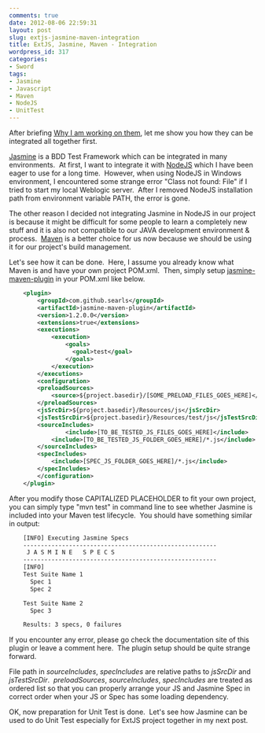 ```yaml
---
comments: true
date: 2012-08-06 22:59:31
layout: post
slug: extjs-jasmine-maven-integration
title: ExtJS, Jasmine, Maven - Integration
wordpress_id: 317
categories:
- Sword
tags:
- Jasmine
- Javascript
- Maven
- NodeJS
- UnitTest
---
```


After briefing [Why I am working on them](http://thinkingincrowd.me/2012/08/05/extjs-jasmine-maven-why-i-am-working-on-them/), let me show you how they can be integrated all together first.

[Jasmine](http://pivotal.github.com/jasmine/) is a BDD Test Framework which can be integrated in many environments.  At first, I want to integrate it with [NodeJS](http://nodejs.org/) which I have been eager to use for a long time.  However, when using NodeJS in Windows environment, I encountered some strange error "Class not found: File" if I tried to start my local Weblogic server.  After I removed NodeJS installation path from environment variable PATH, the error is gone.

The other reason I decided not integrating Jasmine in NodeJS in our project is because it might be difficult for some people to learn a completely new stuff and it is also not compatible to our JAVA development environment & process.  [Maven](maven.apache.org) is a better choice for us now because we should be using it for our project's build management.

Let's see how it can be done.  Here, I assume you already know what Maven is and have your own project POM.xml.  Then, simply setup [jasmine-maven-plugin](https://github.com/searls/jasmine-maven-plugin) in your POM.xml like below.

```xml
    <plugin>
        <groupId>com.github.searls</groupId>
        <artifactId>jasmine-maven-plugin</artifactId>
        <version>1.2.0.0</version>
        <extensions>true</extensions>
        <executions>
            <execution>
                <goals>
                  <goal>test</goal>
                </goals>
            </execution>
        </executions>
        <configuration>
    	<preloadSources>
    	    <source>${project.basedir}/[SOME_PRELOAD_FILES_GOES_HERE]</source>
    	</preloadSources>
    	<jsSrcDir>${project.basedir}/Resources/js</jsSrcDir>
    	<jsTestSrcDir>${project.basedir}/Resources/test/js</jsTestSrcDir>
    	<sourceIncludes>
                <include>[TO_BE_TESTED_JS_FILES_GOES_HERE]</include>
    	    <include>[TO_BE_TESTED_JS_FOLDER_GOES_HERE]/*.js</include>
    	</sourceIncludes>
    	<specIncludes>
    	    <include>[SPEC_JS_FOLDER_GOES_HERE]/*.js</include>
    	</specIncludes>
        </configuration>
    </plugin>
```

After you modify those CAPITALIZED PLACEHOLDER to fit your own project, you can simply type "mvn test" in command line to see whether Jasmine is included into your Maven test lifecycle.  You should have something similar in output:

```bash
    [INFO] Executing Jasmine Specs
    -------------------------------------------------------
     J A S M I N E   S P E C S
    -------------------------------------------------------
    [INFO]
    Test Suite Name 1
      Spec 1
      Spec 2

    Test Suite Name 2
      Spec 3

    Results: 3 specs, 0 failures
```

If you encounter any error, please go check the documentation site of this plugin or leave a comment here.  The plugin setup should be quite strange forward.

File path in _sourceIncludes_, _specIncludes_ are relative paths to _jsSrcDir_ and _jsTestSrcDir_.  _preloadSources_, _sourceIncludes_, _specIncludes_ are treated as ordered list so that you can properly arrange your JS and Jasmine Spec in correct order when your JS or Spec has some loading dependency.

OK, now preparation for Unit Test is done.  Let's see how Jasmine can be used to do Unit Test especially for ExtJS project together in my next post.
